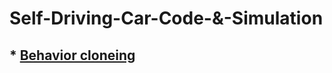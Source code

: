 # Self-Driving-Car-Code-&-Simulation
## * [**Behavior cloneing**](https://github.com/aqafridi/Self-Driving-Car-Project/tree/main/Behavoir%20Cloning)

